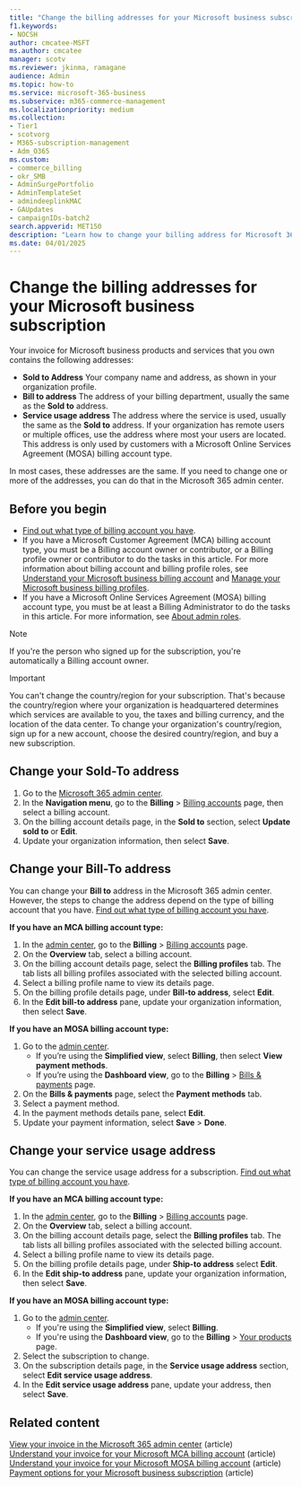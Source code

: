```yaml
---
title: "Change the billing addresses for your Microsoft business subscription"
f1.keywords:
- NOCSH
author: cmcatee-MSFT
ms.author: cmcatee
manager: scotv
ms.reviewer: jkinma, ramagane
audience: Admin
ms.topic: how-to
ms.service: microsoft-365-business
ms.subservice: m365-commerce-management
ms.localizationpriority: medium
ms.collection: 
- Tier1
- scotvorg
- M365-subscription-management
- Adm_O365
ms.custom: 
- commerce_billing
- okr_SMB
- AdminSurgePortfolio
- AdminTemplateSet
- admindeeplinkMAC
- GAUpdates
- campaignIDs-batch2
search.appverid: MET150
description: "Learn how to change your billing address for Microsoft 365 for business."
ms.date: 04/01/2025
---
```


# Change the billing addresses for your Microsoft business subscription

Your invoice for Microsoft business products and services that you own contains the following addresses:
  
- **Sold to Address** Your company name and address, as shown in your organization profile.
- **Bill to address** The address of your billing department, usually the same as the **Sold to** address.
- **Service usage address** The address where the service is used, usually the same as the **Sold to** address. If your organization has remote users or multiple offices, use the address where most your users are located. This address is only used by customers with a Microsoft Online Services Agreement (MOSA) billing account type.

In most cases, these addresses are the same. If you need to change one or more of the addresses, you can do that in the Microsoft 365 admin center.

## Before you begin

- [Find out what type of billing account you have](../manage-billing-accounts.md#view-my-billing-accounts).
- If you have a Microsoft Customer Agreement (MCA) billing account type, you must be a Billing account owner or contributor, or a Billing profile owner or contributor to do the tasks in this article. For more information about billing account and billing profile roles, see [Understand your Microsoft business billing account](../manage-billing-accounts.md) and [Manage your Microsoft business billing profiles](manage-billing-profiles.md).
- If you have a Microsoft Online Services Agreement (MOSA) billing account type, you must be at least a Billing Administrator to do the tasks in this article. For more information, see [About admin roles](../../admin/add-users/about-admin-roles.md).

> [!NOTE]
> If you're the person who signed up for the subscription, you're automatically a Billing account owner.

> [!IMPORTANT]
> You can't change the country/region for your subscription. That's because the country/region where your organization is headquartered determines which services are available to you, the taxes and billing currency, and the location of the data center. To change your organization's country/region, sign up for a new account, choose the desired country/region, and buy a new subscription.

## Change your Sold-To address

1. Go to the <a href="https://go.microsoft.com/fwlink/p/?linkid=2024339" target="_blank">Microsoft 365 admin center</a>.
2. In the **Navigation menu**, go to the **Billing** > <a href="https://go.microsoft.com/fwlink/p/?linkid=2084771" target="_blank">Billing accounts</a> page, then select a billing account.
3. On the billing account details page, in the **Sold to** section, select **Update sold to** or **Edit**.
4. Update your organization information, then select **Save**.
  
## Change your Bill-To address

You can change your **Bill to** address in the Microsoft 365 admin center. However, the steps to change the address depend on the type of billing account that you have. [Find out what type of billing account you have](../manage-billing-accounts.md#view-my-billing-accounts).

**If you have an MCA billing account type:**

1. In the <a href="https://go.microsoft.com/fwlink/p/?linkid=2024339" target="_blank">admin center</a>, go to the **Billing** > <a href="https://go.microsoft.com/fwlink/p/?linkid=2102895" target="_blank">Billing accounts</a> page.
2. On the **Overview** tab, select a billing account.
3. On the billing account details page, select the **Billing profiles** tab. The tab lists all billing profiles associated with the selected billing account.
4. Select a billing profile name to view its details page.
5. On the billing profile details page, under **Bill-to address**, select **Edit**.
6. In the **Edit bill-to address** pane, update your organization information, then select **Save**.

**If you have an MOSA billing account type:**

1. Go to the <a href="https://go.microsoft.com/fwlink/p/?linkid=2024339" target="_blank">admin center</a>.
   - If you’re using the **Simplified view**, select **Billing**, then select **View payment methods**.
   - If you’re using the **Dashboard view**, go to the **Billing** > <a href="https://go.microsoft.com/fwlink/p/?linkid=2102895" target="_blank">Bills & payments</a> page.
2. On the **Bills & payments** page, select the **Payment methods** tab.
3. Select a payment method.
4. In the payment methods details pane, select **Edit**.
5. Update your payment information, select **Save** > **Done**.

## Change your service usage address

You can change the service usage address for a subscription. [Find out what type of billing account you have](../manage-billing-accounts.md#view-my-billing-accounts).

**If you have an MCA billing account type:**

1. In the [admin center](https://go.microsoft.com/fwlink/p/?linkid=2024339"), go to the **Billing** > [Billing accounts](https://go.microsoft.com/fwlink/p/?linkid=2102895"") page.
1. On the **Overview** tab, select a billing account.
1. On the billing account details page, select the **Billing profiles** tab. The tab lists all billing profiles associated with the selected billing account.
1. Select a billing profile name to view its details page.
1. On the billing profile details page, under **Ship-to address** select **Edit**.
1. In the **Edit ship-to address** pane, update your organization information, then select **Save**.

**If you have an MOSA billing account type:**

1. Go to the <a href="https://go.microsoft.com/fwlink/p/?linkid=2024339" target="_blank">admin center</a>.
   - If you're using the **Simplified view**, select **Billing**.
   - If you're using the **Dashboard view**, go to the **Billing** > <a href="https://go.microsoft.com/fwlink/p/?linkid=842054" target="_blank">Your products</a> page.
2. Select the subscription to change.
3. On the subscription details page, in the **Service usage address** section, select **Edit service usage address**.
4. In the **Edit service usage address** pane, update your address, then select **Save**.

## Related content

[View your invoice in the Microsoft 365 admin center](view-your-bill-or-invoice.md) (article)\
[Understand your invoice for your Microsoft MCA billing account](understand-your-invoice.md) (article)\
[Understand your invoice for your Microsoft MOSA billing account](understand-your-invoice2.md) (article)\
[Payment options for your Microsoft business subscription](pay-for-your-subscription.md) (article)
